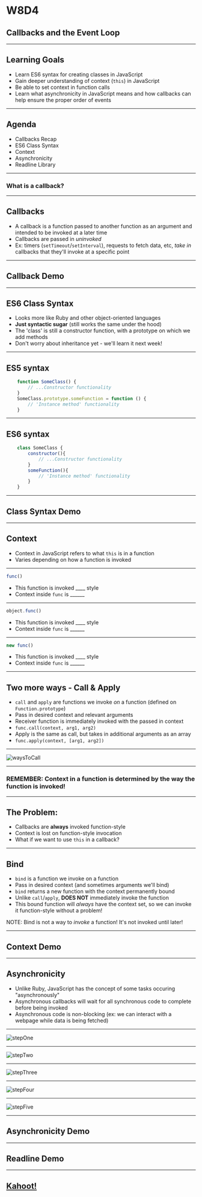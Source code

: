 # W8D4
## Callbacks and the Event Loop

---

## Learning Goals

- Learn ES6 syntax for creating classes in JavaScript
- Gain deeper understanding of context (`this`) in JavaScript
- Be able to set context in function calls
- Learn what asynchronicity in JavaScript means and how callbacks can help ensure the proper order of events

---

## Agenda

- Callbacks Recap
- ES6 Class Syntax
- Context
- Asynchronicity
- Readline Library

---

### What is a callback?

---

## Callbacks

- A callback is a function passed to another function as an argument and intended to be invoked at a later time
- Callbacks are passed in *uninvoked* 
- Ex: timers (`setTimeout`/`setInterval`), requests to fetch data, etc, *take in* callbacks that they'll invoke at a specific point

---

## Callback Demo

---

## ES6 Class Syntax

- Looks more like Ruby and other object-oriented languages
- **Just syntactic sugar** (still works the same under the hood)
- The 'class' is still a constructor function, with a prototype on which we add methods
- Don't worry about inheritance yet - we'll learn it next week!

---

## ES5 syntax

```js
    function SomeClass() { 
        // ...Constructor functionality
    }
    SomeClass.prototype.someFunction = function () { 
        // 'Instance method' functionality
    }
```

---

## ES6 syntax

```js
    class SomeClass {
        constructor(){
            // ...Constructor functionality
        }
        someFunction(){
            // 'Instance method' functionality
        }
    }
```

---

## Class Syntax Demo

---

## Context

- Context in JavaScript refers to what `this` is in a function
- Varies depending on how a function is invoked

---

```js
func()
```
- This function is invoked ____ style
- Context inside `func` is ______

---

```js
object.func()
```
- This function is invoked ____ style
- Context inside `func` is ______

---

```js
new func()
```
- This function is invoked ____ style
- Context inside `func` is ______

---

## Two more ways - Call & Apply

- `call` and `apply` are functions we invoke *on* a function (defined on `Function.prototype`)
- Pass in desired context and relevant arguments
- Receiver function is immediately invoked with the passed in context
- `func.call(context, arg1, arg2)`
- Apply is the same as call, but takes in additional arguments as an array
- `func.apply(context, [arg1, arg2])`

---

![waysToCall](https://aa-ch-lecture-assets.s3.us-west-1.amazonaws.com/javascript/js-in-depth/waysToCall.png)

---

### REMEMBER: Context in a function is determined by the way the function is invoked!

---

## The Problem:

- Callbacks are **always** invoked function-style
- Context is lost on function-style invocation
- What if we want to use `this` in a callback?

---
## Bind

- `bind` is a function we invoke on a function
- Pass in desired context (and sometimes arguments we'll bind)
- `bind` returns a new function with the context permanently bound
- Unlike `call`/`apply`, **DOES NOT** immediately invoke the function
- This bound function will *always* have the context set, so we can invoke it function-style without a problem!

NOTE: Bind is not a way to *invoke* a function! It's not invoked until later!

---

## Context Demo

---

## Asynchronicity

- Unlike Ruby, JavaScript has the concept of some tasks occuring "asynchronously"
- Asynchronous callbacks will wait for all synchronous code to complete before being invoked 
- Asynchronous code is non-blocking (ex: we can interact with a webpage while data is being fetched)

---

![stepOne](https://aa-ch-lecture-assets.s3.us-west-1.amazonaws.com/javascript/js-in-depth/order_of_execution_1.gif)

---

![stepTwo](https://aa-ch-lecture-assets.s3.us-west-1.amazonaws.com/javascript/js-in-depth/order_of_execution_2.gif)

---

![stepThree](https://aa-ch-lecture-assets.s3.us-west-1.amazonaws.com/javascript/js-in-depth/order_of_execution_3.gif)

---

![stepFour](https://aa-ch-lecture-assets.s3.us-west-1.amazonaws.com/javascript/js-in-depth/order_of_execution_4.gif)

---

![stepFive](https://aa-ch-lecture-assets.s3.us-west-1.amazonaws.com/javascript/js-in-depth/order_of_execution_5.gif)

---

## Asynchronicity Demo

---

## Readline Demo

---

## [Kahoot!](https://play.kahoot.it/v2/?quizId=17b3ba70-76a6-4d4f-9e50-b7c5a11e504c)